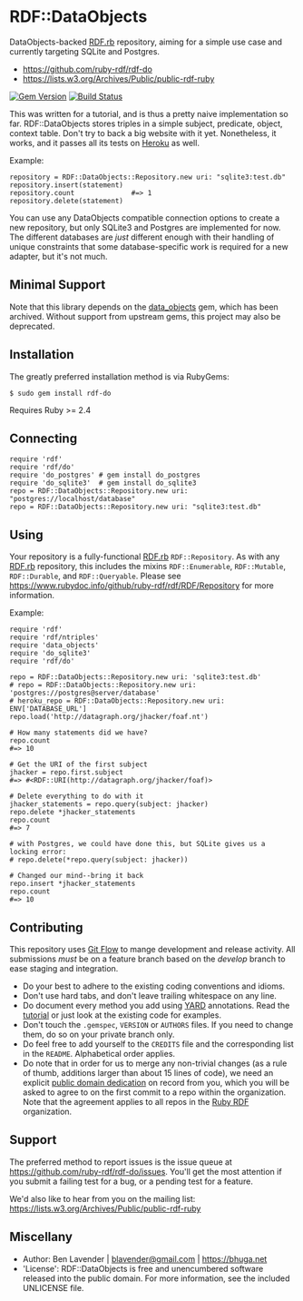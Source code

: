 # RDF::DataObjects

DataObjects-backed [RDF.rb][] repository, aiming for a simple use case and
currently targeting SQLite and Postgres.

 * <https://github.com/ruby-rdf/rdf-do>
 * <https://lists.w3.org/Archives/Public/public-rdf-ruby>

[![Gem Version](https://badge.fury.io/rb/rdf-do.png)](https://badge.fury.io/rb/rdf-do)
[![Build Status](https://travis-ci.org/ruby-rdf/rdf-do.png?branch=master)](https://travis-ci.org/ruby-rdf/rdf-do)

This was written for a tutorial, and is thus a pretty naive implementation so far.
RDF::DataObjects stores triples in a simple subject, predicate, object, context
table.  Don't try to back a big website with it yet.  Nonetheless, it works,
and it passes all its tests on [Heroku][] as well.

Example:

    repository = RDF::DataObjects::Repository.new uri: "sqlite3:test.db"
    repository.insert(statement)
    repository.count              #=> 1
    repository.delete(statement)

You can use any DataObjects compatible connection options to create a new
repository, but only SQLite3 and Postgres are implemented for now.  The
different databases are *just* different enough with their handling of unique
constraints that some database-specific work is required for a new adapter, but
it's not much.

## Minimal Support

Note that this library depends on the [data_objects](https://github.com/datamapper/do) gem, which has been archived. Without support from upstream gems, this project may also be deprecated.

## Installation

The greatly preferred installation method is via RubyGems:

    $ sudo gem install rdf-do

Requires Ruby >= 2.4

## Connecting
    require 'rdf'
    require 'rdf/do'
    require 'do_postgres' # gem install do_postgres
    require 'do_sqlite3'  # gem install do_sqlite3
    repo = RDF::DataObjects::Repository.new uri: "postgres://localhost/database"
    repo = RDF::DataObjects::Repository.new uri: "sqlite3:test.db"


## Using

Your repository is a fully-functional [RDF.rb][] `RDF::Repository`.
As with any [RDF.rb][] repository, this includes the mixins `RDF::Enumerable`, `RDF::Mutable`,
`RDF::Durable`, and `RDF::Queryable`.
Please see <https://www.rubydoc.info/github/ruby-rdf/rdf/RDF/Repository> for more information.

Example:

    require 'rdf'
    require 'rdf/ntriples'
    require 'data_objects'
    require 'do_sqlite3'
    require 'rdf/do'

    repo = RDF::DataObjects::Repository.new uri: 'sqlite3:test.db'
    # repo = RDF::DataObjects::Repository.new uri: 'postgres://postgres@server/database'
    # heroku_repo = RDF::DataObjects::Repository.new uri: ENV['DATABASE_URL']
    repo.load('http://datagraph.org/jhacker/foaf.nt')

    # How many statements did we have?
    repo.count
    #=> 10

    # Get the URI of the first subject
    jhacker = repo.first.subject
    #=> #<RDF::URI(http://datagraph.org/jhacker/foaf)>

    # Delete everything to do with it
    jhacker_statements = repo.query(subject: jhacker) 
    repo.delete *jhacker_statements
    repo.count
    #=> 7

    # with Postgres, we could have done this, but SQLite gives us a locking error:
    # repo.delete(*repo.query(subject: jhacker))

    # Changed our mind--bring it back
    repo.insert *jhacker_statements
    repo.count
    #=> 10

## Contributing
This repository uses [Git Flow](https://github.com/nvie/gitflow) to mange development and release activity. All submissions _must_ be on a feature branch based on the _develop_ branch to ease staging and integration.

* Do your best to adhere to the existing coding conventions and idioms.
* Don't use hard tabs, and don't leave trailing whitespace on any line.
* Do document every method you add using [YARD][] annotations. Read the
  [tutorial][YARD-GS] or just look at the existing code for examples.
* Don't touch the `.gemspec`, `VERSION` or `AUTHORS` files. If you need to
  change them, do so on your private branch only.
* Do feel free to add yourself to the `CREDITS` file and the corresponding
  list in the `README`. Alphabetical order applies.
* Do note that in order for us to merge any non-trivial changes (as a rule
  of thumb, additions larger than about 15 lines of code), we need an
  explicit [public domain dedication][PDD] on record from you,
  which you will be asked to agree to on the first commit to a repo within the organization.
  Note that the agreement applies to all repos in the [Ruby RDF](https://github.com/ruby-rdf/) organization.

## Support

The preferred method to report issues is the issue queue at
<https://github.com/ruby-rdf/rdf-do/issues>.  You'll get the most attention if
you submit a failing test for a bug, or a pending test for a feature. 

We'd also like to hear from you on the mailing list:
<https://lists.w3.org/Archives/Public/public-rdf-ruby>

## Miscellany

* Author: Ben Lavender | <blavender@gmail.com> | <https://bhuga.net>
* 'License':  RDF::DataObjects is free and unencumbered software released into the public domain.  For more information, see the included UNLICENSE file.

[RDF.rb]:           https://rubygems.org/gems/rdf
[YARD]:             https://yardoc.org/
[YARD-GS]:          https://rubydoc.info/docs/yard/file/docs/GettingStarted.md
[PDD]:              https://unlicense.org/#unlicensing-contributions
[Heroku]:           https://www.heroku.com